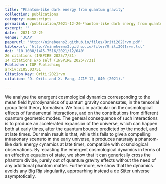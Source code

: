 ```yaml
---  
title: "Phantom-like dark energy from quantum gravity"
collection: publications
category: manuscripts
permalink: /publication/2021-12-20-Phantom-like dark energy from quantum gravity
excerpt: ''
date:  2021-12-20
venue: 'JCAP'
paperurl: 'http://ninebeans2.github.io/files/Oriti2021rvm.pdf'
bibtexurl: 'http://ninebeans2.github.io/files/Oriti2021rvm.txt'
doi: '10.1088/1475-7516/2021/12/040'
26 citations (INSPIRE 2025/7/31)
14 citations w/o self (INSPIRE 2025/7/31)
Publisher: IOP Publishing
arxiv:2105.03751 
Citation Key: Oriti:2021rvm
citation: 'D. Oriti and X. Pang, JCAP 12, 040 (2021).'

---  
```


We analyse the emergent cosmological dynamics corresponding to the mean field hydrodynamics of quantum gravity condensates, in the tensorial group field theory formalism. We focus in particular on the cosmological effects of fundamental interactions, and on the contributions from different quantum geometric modes. The general consequence of such interactions is to produce an accelerated expansion of the universe, which can happen both at early times, after the quantum bounce predicted by the model, and at late times. Our main result is that, while this fails to give a compelling inflationary scenario in the early universe, it produces naturally a phantom-like dark energy dynamics at late times, compatible with cosmological observations. By recasting the emergent cosmological dynamics in terms of an effective equation of state, we show that it can generically cross the phantom divide, purely out of quantum gravity effects without the need of any additional phantom matter. Furthermore, we show that the dynamics avoids any Big Rip singularity, approaching instead a de Sitter universe asymptotically.

